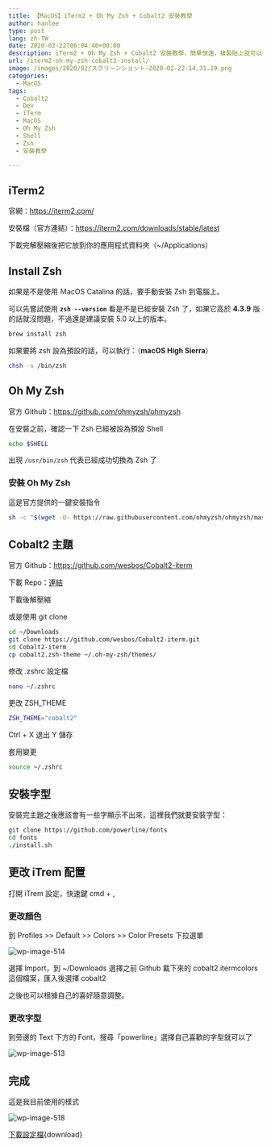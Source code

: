 ```yaml
---
title: 【MacOS】iTerm2 + Oh My Zsh + Cobalt2 安裝教學
author: hanlee
type: post
lang: zh-TW
date: 2020-02-22T06:04:40+00:00
description: iTerm2 + Oh My Zsh + Cobalt2 安裝教學，簡單快速，複製貼上就可以完成，安裝紀錄。
url: /iterm2-oh-my-zsh-cobalt2-install/
image: /images/2020/02/スクリーンショット-2020-02-22-14.31.19.png
categories:
  - MacOS
tags:
  - Cobalt2
  - Dev
  - iTerm
  - MacOS
  - Oh My Zsh
  - Shell
  - Zsh
  - 安裝教學

---
```


## iTerm2

官網：<https://iterm2.com/>

安裝檔（官方連結）：<https://iterm2.com/downloads/stable/latest>

下載完解壓縮後把它放到你的應用程式資料夾（~/Applications）

## Install Zsh

如果是不是使用 ＭacOS Catalina 的話，要手動安裝 Zsh 到電腦上。

可以先嘗試使用 **`zsh --version`** 看是不是已經安裝 Zsh 了，如果它高於 **4.3.9** 版的話就沒問題，不過還是建議安裝
5.0 以上的版本。

```bash
brew install zsh
```

如果要將 zsh 設為預設的話，可以執行：（**macOS High Sierra**）

```bash
chsh -s /bin/zsh
```

## Oh My Zsh

官方 Github：<https://github.com/ohmyzsh/ohmyzsh>

在安裝之前，確認一下 Zsh 已經被設為預設 Shell

```bash
echo $SHELL
```

出現 `/usr/bin/zsh` 代表已經成功切換為 Zsh 了

### 安裝 Oh My Zsh

這是官方提供的一鍵安裝指令

```bash
sh -c "$(wget -O- https://raw.githubusercontent.com/ohmyzsh/ohmyzsh/master/tools/install.sh)"
```

## Cobalt2 主題

官方 Github：<https://github.com/wesbos/Cobalt2-iterm>

下載 Repo：[連結][1]

下載後解壓縮

或是使用 git clone

```bash
cd ~/Downloads
git clone https://github.com/wesbos/Cobalt2-iterm.git
cd Cobalt2-iterm
cp cobalt2.zsh-theme ~/.oh-my-zsh/themes/
```

修改 .zshrc 設定檔

```bash
nano ~/.zshrc
```

更改 ZSH_THEME

```bash
ZSH_THEME="cobalt2"
```

Ctrl + X 退出 Y 儲存

套用變更

```bash
source ~/.zshrc
```

## 安裝字型

安裝完主題之後應該會有一些字顯示不出來，這裡我們就要安裝字型：

```bash
git clone https://github.com/powerline/fonts
cd fonts
./install.sh
```

## 更改 iTrem 配置

打開 iTrem 設定，快速鍵 cmd + ,

### 更改顏色

到 Profiles >> Default >> Colors >> Color Presets 下拉選單

![wp-image-514](/images/2020/02/スクリーンショット-2020-02-22-14.16.48.png)

選擇 Import，到 ~/Downloads 選擇之前 Github 載下來的 cobalt2.itermcolors 這個檔案，匯入後選擇 cobalt2

之後也可以根據自己的喜好隨意調整。

### 更改字型

到旁邊的 Text 下方的 Font，搜尋「powerline」選擇自己喜歡的字型就可以了

![wp-image-513](/images/2020/02/スクリーンショット-2020-02-22-14.24.45.png)

## 完成

這是我目前使用的樣式

![wp-image-518](/images/2020/02/スクリーンショット-2020-02-22-14.31.19.png)

[下載設定檔](/data/itrem2-profile.json){download}

[1]: https://github.com/wesbos/Cobalt2-iterm/archive/master.zip
